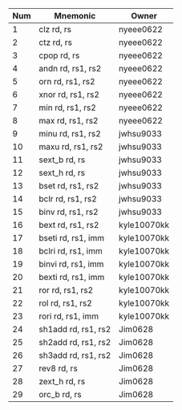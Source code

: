 | Num | Mnemonic            | Owner |
  | --- | ------------------- | ----- |
  | 1   | clz rd, rs          |nyeee0622|
  | 2   | ctz rd, rs          |nyeee0622|
  | 3   | cpop rd, rs         |nyeee0622|
  | 4   | andn rd, rs1, rs2   |nyeee0622|
  | 5   | orn rd, rs1, rs2    |nyeee0622|
  | 6   | xnor rd, rs1, rs2   |nyeee0622|
  | 7   | min rd, rs1, rs2    |nyeee0622|
  | 8   | max rd, rs1, rs2    |nyeee0622|
  | 9   | minu rd, rs1, rs2   |jwhsu9033|
  | 10  | maxu rd, rs1, rs2   |jwhsu9033|
  | 11  | sext_b rd, rs       |jwhsu9033|
  | 12  | sext_h rd, rs       |jwhsu9033|
  | 13  | bset rd, rs1, rs2   |jwhsu9033|
  | 14  | bclr rd, rs1, rs2   |jwhsu9033|
  | 15  | binv rd, rs1, rs2   |jwhsu9033|
  | 16  | bext rd, rs1, rs2   |kyle10070kk|
  | 17  | bseti rd, rs1, imm  |kyle10070kk|
  | 18  | bclri rd, rs1, imm  |kyle10070kk|
  | 19  | binvi rd, rs1, imm  |kyle10070kk|
  | 20  | bexti rd, rs1, imm  |kyle10070kk|
  | 21  | ror rd, rs1, rs2    |kyle10070kk|
  | 22  | rol rd, rs1, rs2    |kyle10070kk|
  | 23  | rori rd, rs1, imm   |kyle10070kk|
  | 24  | sh1add rd, rs1, rs2 |Jim0628|
  | 25  | sh2add rd, rs1, rs2 |Jim0628|
  | 26  | sh3add rd, rs1, rs2 |Jim0628|
  | 27  | rev8 rd, rs         |Jim0628|
  | 28  | zext_h rd, rs       |Jim0628|
  | 29  | orc_b  rd, rs       |Jim0628|
